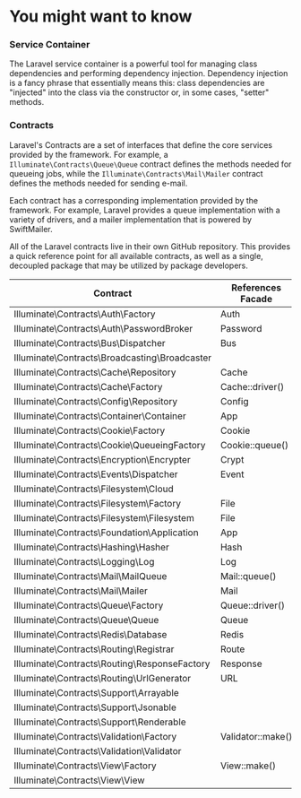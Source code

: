 # You might want to know

### Service Container

The Laravel service container is a powerful tool for managing class dependencies and performing dependency injection. Dependency injection is a fancy phrase that essentially means this: class dependencies are "injected" into the class via the constructor or, in some cases, "setter" methods.

### Contracts

Laravel's Contracts are a set of interfaces that define the core services provided by the framework. For example, a `Illuminate\Contracts\Queue\Queue` contract defines the methods needed for queueing jobs, while the `Illuminate\Contracts\Mail\Mailer` contract defines the methods needed for sending e-mail.

Each contract has a corresponding implementation provided by the framework. For example, Laravel provides a queue implementation with a variety of drivers, and a mailer implementation that is powered by SwiftMailer.

All of the Laravel contracts live in their own GitHub repository. This provides a quick reference point for all available contracts, as well as a single, decoupled package that may be utilized by package developers.

| Contract                                      | References Facade |
|-----------------------------------------------|-------------------|
| Illuminate\Contracts\Auth\Factory             | Auth              |
| Illuminate\Contracts\Auth\PasswordBroker      | Password          |
| Illuminate\Contracts\Bus\Dispatcher           | Bus               |
| Illuminate\Contracts\Broadcasting\Broadcaster |                   |
| Illuminate\Contracts\Cache\Repository         | Cache             |
| Illuminate\Contracts\Cache\Factory            | Cache::driver()   |
| Illuminate\Contracts\Config\Repository        | Config            |
| Illuminate\Contracts\Container\Container      | App               |
| Illuminate\Contracts\Cookie\Factory           | Cookie            |
| Illuminate\Contracts\Cookie\QueueingFactory   | Cookie::queue()   |
| Illuminate\Contracts\Encryption\Encrypter     | Crypt             |
| Illuminate\Contracts\Events\Dispatcher        | Event             |
| Illuminate\Contracts\Filesystem\Cloud         |                   |
| Illuminate\Contracts\Filesystem\Factory       | File              |
| Illuminate\Contracts\Filesystem\Filesystem    | File              |
| Illuminate\Contracts\Foundation\Application   | App               |
| Illuminate\Contracts\Hashing\Hasher           | Hash              |
| Illuminate\Contracts\Logging\Log              | Log               |
| Illuminate\Contracts\Mail\MailQueue           | Mail::queue()     |
| Illuminate\Contracts\Mail\Mailer              | Mail              |
| Illuminate\Contracts\Queue\Factory            | Queue::driver()   |
| Illuminate\Contracts\Queue\Queue              | Queue             |
| Illuminate\Contracts\Redis\Database           | Redis             |
| Illuminate\Contracts\Routing\Registrar        | Route             |
| Illuminate\Contracts\Routing\ResponseFactory  | Response          |
| Illuminate\Contracts\Routing\UrlGenerator     | URL               |
| Illuminate\Contracts\Support\Arrayable        |                   |
| Illuminate\Contracts\Support\Jsonable         |                   |
| Illuminate\Contracts\Support\Renderable       |                   |
| Illuminate\Contracts\Validation\Factory       | Validator::make() |
| Illuminate\Contracts\Validation\Validator     |                   |
| Illuminate\Contracts\View\Factory             | View::make()      |
| Illuminate\Contracts\View\View                |                   |

###